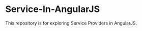 Service-In-AngularJS
====================

This repository is for exploring Service Providers in AngularJS.
